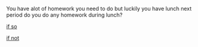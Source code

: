 You have alot of homework you need to do but luckily you have lunch next period do you do any homework during lunch?

[if so](yeslunch.md)

[if not](nolunch.md)